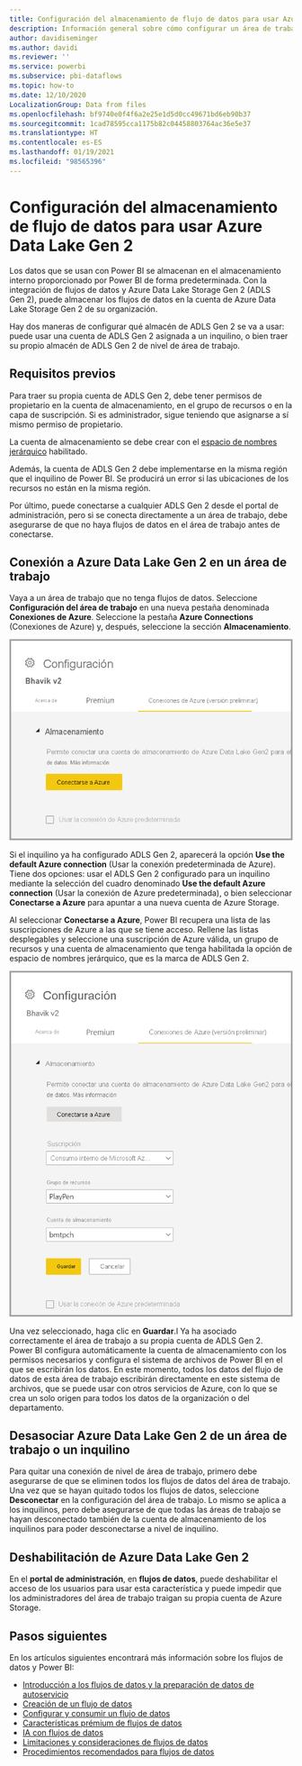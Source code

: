 ```yaml
---
title: Configuración del almacenamiento de flujo de datos para usar Azure Data Lake Gen 2
description: Información general sobre cómo configurar un área de trabajo o un inquilino con almacenamiento de Azure Data Lake Gen 2
author: davidiseminger
ms.author: davidi
ms.reviewer: ''
ms.service: powerbi
ms.subservice: pbi-dataflows
ms.topic: how-to
ms.date: 12/10/2020
LocalizationGroup: Data from files
ms.openlocfilehash: bf9740e0f4f6a2e25e1d5d0cc49671bd6eb90b37
ms.sourcegitcommit: 1cad78595cca1175b82c04458803764ac36e5e37
ms.translationtype: HT
ms.contentlocale: es-ES
ms.lasthandoff: 01/19/2021
ms.locfileid: "98565396"
---
```

# <a name="configuring-dataflow-storage-to-use-azure-data-lake-gen-2"></a>Configuración del almacenamiento de flujo de datos para usar Azure Data Lake Gen 2 

Los datos que se usan con Power BI se almacenan en el almacenamiento interno proporcionado por Power BI de forma predeterminada. Con la integración de flujos de datos y Azure Data Lake Storage Gen 2 (ADLS Gen 2), puede almacenar los flujos de datos en la cuenta de Azure Data Lake Storage Gen 2 de su organización.

Hay dos maneras de configurar qué almacén de ADLS Gen 2 se va a usar: puede usar una cuenta de ADLS Gen 2 asignada a un inquilino, o bien traer su propio almacén de ADLS Gen 2 de nivel de área de trabajo. 

## <a name="pre-requisites"></a>Requisitos previos

Para traer su propia cuenta de ADLS Gen 2, debe tener permisos de propietario en la cuenta de almacenamiento, en el grupo de recursos o en la capa de suscripción. Si es administrador, sigue teniendo que asignarse a sí mismo permiso de propietario. 

La cuenta de almacenamiento se debe crear con el [espacio de nombres jerárquico](/azure/storage/blobs/create-data-lake-storage-account) habilitado. 

Además, la cuenta de ADLS Gen 2 debe implementarse en la misma región que el inquilino de Power BI. Se producirá un error si las ubicaciones de los recursos no están en la misma región.

Por último, puede conectarse a cualquier ADLS Gen 2 desde el portal de administración, pero si se conecta directamente a un área de trabajo, debe asegurarse de que no haya flujos de datos en el área de trabajo antes de conectarse.

## <a name="connecting-to-an-azure-data-lake-gen-2-at-a-workspace"></a>Conexión a Azure Data Lake Gen 2 en un área de trabajo
Vaya a un área de trabajo que no tenga flujos de datos. Seleccione **Configuración del área de trabajo** en una nueva pestaña denominada **Conexiones de Azure**. Seleccione la pestaña **Azure Connections** (Conexiones de Azure) y, después, seleccione la sección **Almacenamiento**.


![Conexión con Azure](media/dataflows-azure-data-lake-storage-integration/connect-to-azure.png)
 
Si el inquilino ya ha configurado ADLS Gen 2, aparecerá la opción **Use the default Azure connection** (Usar la conexión predeterminada de Azure). Tiene dos opciones: usar el ADLS Gen 2 configurado para un inquilino mediante la selección del cuadro denominado **Use the default Azure connection** (Usar la conexión de Azure predeterminada), o bien seleccionar **Conectarse a Azure** para apuntar a una nueva cuenta de Azure Storage. 

Al seleccionar **Conectarse a Azure**, Power BI recupera una lista de las suscripciones de Azure a las que se tiene acceso. Rellene las listas desplegables y seleccione una suscripción de Azure válida, un grupo de recursos y una cuenta de almacenamiento que tenga habilitada la opción de espacio de nombres jerárquico, que es la marca de ADLS Gen 2.

![detalles de la suscripción](media/dataflows-azure-data-lake-storage-integration/subscription-details-enter.png)
 
Una vez seleccionado, haga clic en **Guardar**.l Ya ha asociado correctamente el área de trabajo a su propia cuenta de ADLS Gen 2. Power BI configura automáticamente la cuenta de almacenamiento con los permisos necesarios y configura el sistema de archivos de Power BI en el que se escribirán los datos. En este momento, todos los datos del flujo de datos de esta área de trabajo escribirán directamente en este sistema de archivos, que se puede usar con otros servicios de Azure, con lo que se crea un solo origen para todos los datos de la organización o del departamento.

## <a name="detaching-azure-data-lake-gen-2-from-a-workspace-or-tenant"></a>Desasociar Azure Data Lake Gen 2 de un área de trabajo o un inquilino

Para quitar una conexión de nivel de área de trabajo, primero debe asegurarse de que se eliminen todos los flujos de datos del área de trabajo. Una vez que se hayan quitado todos los flujos de datos, seleccione **Desconectar** en la configuración del área de trabajo. Lo mismo se aplica a los inquilinos, pero debe asegurarse de que todas las áreas de trabajo se hayan desconectado también de la cuenta de almacenamiento de los inquilinos para poder desconectarse a nivel de inquilino.

## <a name="disabling-azure-data-lake-gen-2"></a>Deshabilitación de Azure Data Lake Gen 2

En el **portal de administración**, en **flujos de datos**, puede deshabilitar el acceso de los usuarios para usar esta característica y puede impedir que los administradores del área de trabajo traigan su propia cuenta de Azure Storage.

## <a name="next-steps"></a>Pasos siguientes
En los artículos siguientes encontrará más información sobre los flujos de datos y Power BI:

* [Introducción a los flujos de datos y la preparación de datos de autoservicio](dataflows-introduction-self-service.md)
* [Creación de un flujo de datos](dataflows-create.md)
* [Configurar y consumir un flujo de datos](dataflows-configure-consume.md)
* [Características prémium de flujos de datos](dataflows-premium-features.md)
* [IA con flujos de datos](dataflows-machine-learning-integration.md)
* [Limitaciones y consideraciones de flujos de datos](dataflows-features-limitations.md)
* [Procedimientos recomendados para flujos de datos](dataflows-best-practices.md)